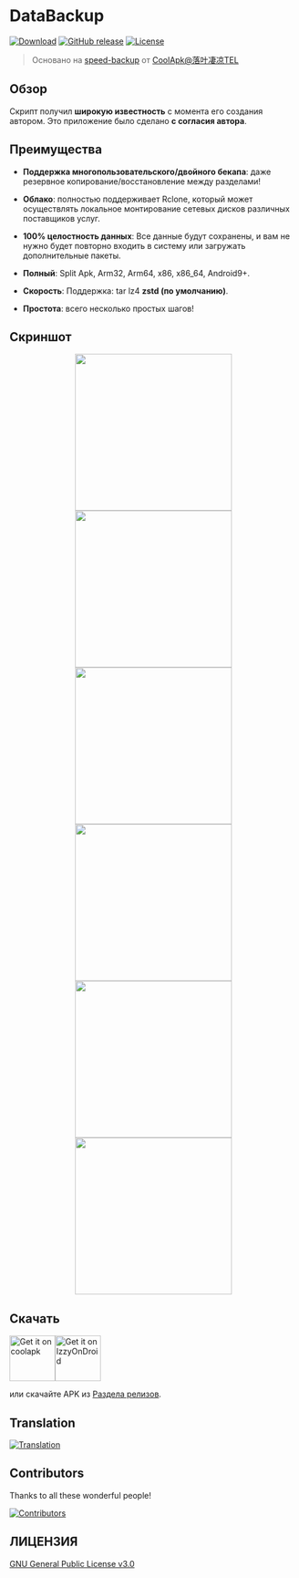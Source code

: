 # DataBackup
[![Download](https://img.shields.io/github/downloads/XayahSuSuSu/Android-DataBackup/total)](https://github.com/XayahSuSuSu/Android-DataBackup/releases) [![GitHub release](https://img.shields.io/github/v/release/XayahSuSuSu/Android-DataBackup?color=orange)](https://github.com/XayahSuSuSu/Android-DataBackup/releases) [![License](https://img.shields.io/github/license/XayahSuSuSu/Android-DataBackup?color=ff69b4)](./LICENSE)

> Основано на [speed-backup](https://github.com/YAWAsau/backup_script) от [CoolApk@落叶凄凉TEL](http://www.coolapk.com/u/2277637)
>

## Обзор
Скрипт получил **широкую известность** с момента его создания автором. Это приложение было сделано **с согласия автора**.

## Преимущества
* **Поддержка многопользовательского/двойного бекапа**: даже резервное копирование/восстановление между разделами!

* **Облако**: полностью поддерживает Rclone, который может осуществлять локальное монтирование сетевых дисков различных поставщиков услуг.

* **100% целостность данных**: Все данные будут сохранены, и вам не нужно будет повторно входить в систему или загружать дополнительные пакеты.

* **Полный**: Split Apk, Arm32, Arm64, x86, x86_64, Android9+.

* **Скорость**: Поддержка: tar lz4 **zstd (по умолчанию)**.

* **Простота**: всего несколько простых шагов!

## Скриншот
<div align="center">
	<img src="./fastlane/metadata/android/en-US/images/phoneScreenshots/01.jpg" width="275px"><img src="./fastlane/metadata/android/en-US/images/phoneScreenshots/02.jpg" width="275px"><img src="./fastlane/metadata/android/en-US/images/phoneScreenshots/03.jpg" width="275px">
	<img src="./fastlane/metadata/android/en-US/images/phoneScreenshots/04.jpg" width="275px"><img src="./fastlane/metadata/android/en-US/images/phoneScreenshots/05.jpg" width="275px"><img src="./fastlane/metadata/android/en-US/images/phoneScreenshots/06.jpg" width="275px">
</div>

## Скачать
[<img src="https://static.coolapk.com/static/web/v8/images/header-logo.png"
     alt="Get it on coolapk"
     height="80">](https://www.coolapk.com/apk/com.xayah.databackup)[<img src="https://gitlab.com/IzzyOnDroid/repo/-/raw/master/assets/IzzyOnDroid.png"
     alt="Get it on IzzyOnDroid"
     height="80">](https://apt.izzysoft.de/fdroid/index/apk/com.xayah.databackup)

или скачайте APK из [Раздела релизов](https://github.com/XayahSuSuSu/Android-DataBackup/releases/latest).

## Translation
[<img src="https://hosted.weblate.org/widget/databackup/app/open-graph.png"
     alt="Translation">](https://hosted.weblate.org/engage/databackup/)

## Contributors
Thanks to all these wonderful people!

[![Contributors](https://contrib.rocks/image?repo=XayahSuSuSu/Android-DataBackup)](https://github.com/XayahSuSuSu/Android-DataBackup/graphs/contributors)

## ЛИЦЕНЗИЯ
[GNU General Public License v3.0](./LICENSE)